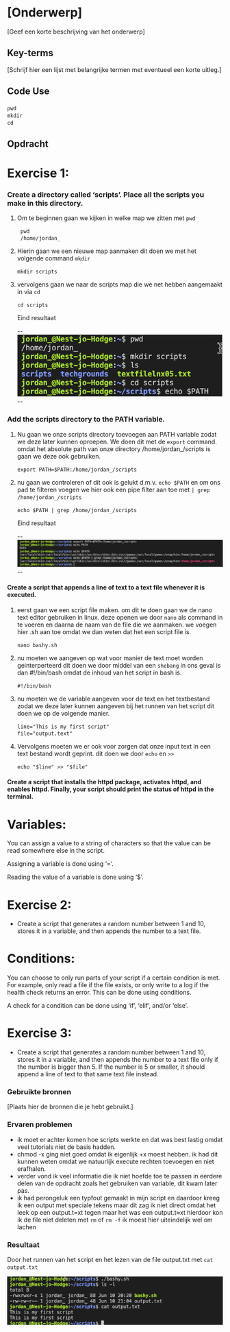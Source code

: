 # [Onderwerp]
[Geef een korte beschrijving van het onderwerp]

## Key-terms
[Schrijf hier een lijst met belangrijke termen met eventueel een korte uitleg.]

## Code Use
`pwd`  
`mkdir`  
`cd`



## Opdracht

# **Exercise 1:**

### Create a directory called ‘scripts’. Place all the scripts you make in this directory.

1. Om te beginnen gaan we kijken in welke map we zitten met `pwd`

   ~~~~
    pwd
    /home/jordan_
   ~~~~

2. Hierin gaan we een nieuwe map aanmaken dit doen we met het volgende command `mkdir`

    ~~~~
    mkdir scripts
    ~~~~

3. vervolgens gaan we naar de scripts map die we net hebben aangemaakt in via `cd`

    ~~~~
    cd scripts
    ~~~~

    Eind resultaat

    --
    ![create_directory_scripts](../00_includes/%5BLNX07%5D%20Screenshots/create_directory_scripts.png)--

### Add the scripts directory to the PATH variable.

1. Nu gaan we onze scripts directory toevoegen aan PATH variable zodat we deze later kunnen oproepen. We doen dit met de `export` command. omdat het absolute path van onze directory /home/jordan_/scripts is gaan we deze ook gebruiken.

    ~~~
    export PATH=$PATH:/home/jordan_/scripts
    ~~~
2. nu gaan we controleren of dit ook is gelukt d.m.v. `echo $PATH` en om ons pad te filteren voegen we hier ook een pipe filter aan toe met `| grep /home/jordan_/scripts`
    ~~~
    echo $PATH | grep /home/jordan_/scripts
    ~~~

    Eind resultaat

    --
    ![Alt text](../00_includes/%5BLNX07%5D%20Screenshots/Adddirectorytopathvariable.png)--
    
#### Create a script that appends a line of text to a text file whenever it is executed.

1. eerst gaan we een script file maken. om dit te doen gaan we de nano text editor gebruiken in linux. deze openen we door `nano` als command in te voeren en daarna de naam van de file die we aanmaken. we voegen hier .sh aan toe omdat we dan weten dat het een script file is.
    ~~~~
    nano bashy.sh
    ~~~~
2. nu moeten we aangeven op wat voor manier de text moet worden geinterperteerd dit doen we door middel van een `shebang` in ons geval is dan #!/bin/bash omdat de inhoud van het script in bash is.
    ~~~~
    #!/bin/bash
    ~~~~
3. nu moeten we de variable aangeven voor de text en het textbestand zodat we deze later kunnen aangeven bij het runnen van het script dit doen we op de volgende manier.
    ~~~
    line="This is my first script"
    file="output.text"
    ~~~
4. Vervolgens moeten we er ook voor zorgen dat onze input text in een text bestand wordt geprint. dit doen we door `echo` en `>>` 
    ~~~
    echo "$line" >> "$file"
    ~~~

#### Create a script that installs the httpd package, activates httpd, and enables httpd. Finally, your script should print the status of httpd in the terminal.

# **Variables:**

You can assign a value to a string of characters so that the value can be read somewhere else in the script.

Assigning a variable is done using ‘=’.

Reading the value of a variable is done using ‘$<insert variable name here>’.

# **Exercise 2:**

- Create a script that generates a random number between 1 and 10, stores it in a variable, and then appends the number to a text file.

# **Conditions:**

You can choose to only run parts of your script if a certain condition is met. For example, only read a file if the file exists, or only write to a log if the health check returns an error. This can be done using conditions.

A check for a condition can be done using ‘if’, ‘elif’, and/or ‘else’.

# **Exercise 3:**

- Create a script that generates a random number between 1 and 10, stores it in a variable, and then appends the number to a text file only if the number is bigger than 5. If the number is 5 or smaller, it should append a line of text to that same text file instead.

### Gebruikte bronnen
[Plaats hier de bronnen die je hebt gebruikt.]

### Ervaren problemen
- ik moet er achter komen hoe scripts werkte en dat was best lastig omdat veel tutorials niet de basis hadden.
- chmod -x ging niet goed omdat ik eigenlijk +x moest hebben. ik had dit kunnen weten omdat we natuurlijk execute rechten toevoegen en niet erafhalen.
- verder vond ik veel informatie die ik niet hoefde toe te passen in eerdere delen van de opdracht zoals het gebruiken van variable, dit kwam later pas.
- ik had perongeluk een typfout gemaakt in mijn script en daardoor kreeg ik een output met speciale tekens maar dit zag ik niet direct omdat het leek op een output.t=xt tegen maar het was een output.t≈xt hierdoor kon ik de file niet deleten met `rm` of `rm -f` ik moest hier uiteindelijk wel om lachen

 
### Resultaat
Door het runnen van het script en het lezen van de file output.txt met `cat output.txt`

![outputscript](../00_includes/outputscript.png)
